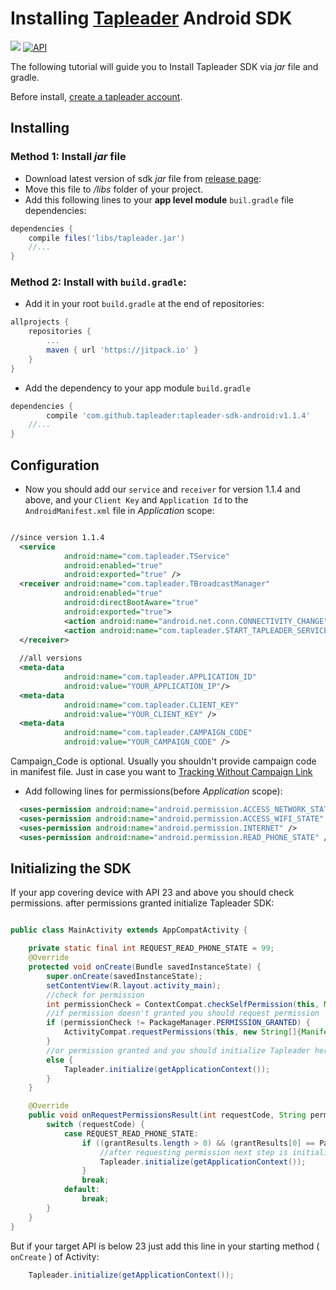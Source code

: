 # Installing [Tapleader](http://tapleader.com) Android SDK 

[![](https://jitpack.io/v/tapleader/tapleader-sdk-android.svg)](https://jitpack.io/#tapleader/tapleader-sdk-android) [![API](https://img.shields.io/badge/API-15%2B-blue.svg?style=flat)](https://android-arsenal.com/api?level=15)

The following tutorial will guide you to Install Tapleader SDK via *jar* file and gradle.

Before install, [create a tapleader account](http://tapleader.com/account/register).

## Installing

### Method 1: Install *jar* file

* Download latest version of sdk *jar* file from [release page](https://github.com/tapleader/tapleader-sdk-android/releases):
* Move this file to */libs* folder of your project.
* Add this following lines to your **app level module** `buil.gradle` file dependencies:
```gradle
dependencies {
    compile files('libs/tapleader.jar')
    //...
}
```
### Method 2: Install with `build.gradle`:

* Add it in your root `build.gradle` at the end of repositories:
```gradle
allprojects {
	repositories {
		...
		maven { url 'https://jitpack.io' }
	}
}
```
* Add the dependency to your app module `build.gradle`
```gradle
dependencies {
        compile 'com.github.tapleader:tapleader-sdk-android:v1.1.4'
	//...
}
```

## Configuration

* Now you should add our `service` and `receiver`  for version 1.1.4 and above, and your `Client Key` and `Application Id` to the `AndroidManifest.xml` file in *Application* scope:	
```xml

//since version 1.1.4
  <service
            android:name="com.tapleader.TService"
            android:enabled="true"
            android:exported="true" />
  <receiver android:name="com.tapleader.TBroadcastManager"
            android:enabled="true"
            android:directBootAware="true"
            android:exported="true">
            <action android:name="android.net.conn.CONNECTIVITY_CHANGE"/>
            <action android:name="com.tapleader.START_TAPLEADER_SERVICE" />
  </receiver>
  
  //all versions
  <meta-data
            android:name="com.tapleader.APPLICATION_ID"
            android:value="YOUR_APPLICATION_IP"/>
  <meta-data
            android:name="com.tapleader.CLIENT_KEY"
            android:value="YOUR_CLIENT_KEY" />
  <meta-data
            android:name="com.tapleader.CAMPAIGN_CODE"
            android:value="YOUR_CAMPAIGN_CODE" />
 ```
 Campaign_Code is optional. Usually you shouldn't provide campaign code in manifest file. Just in case you want to [Tracking Without Campaign Link](https://tapleader.com/docs/no-link-tracking)
* Add following lines for permissions(before *Application* scope):

```xml
  <uses-permission android:name="android.permission.ACCESS_NETWORK_STATE" />
  <uses-permission android:name="android.permission.ACCESS_WIFI_STATE" />
  <uses-permission android:name="android.permission.INTERNET" />
  <uses-permission android:name="android.permission.READ_PHONE_STATE" />
```

## Initializing the SDK


If your app covering device with API 23 and above you should check permissions. after permissions granted initialize Tapleader SDK:

```java

public class MainActivity extends AppCompatActivity {

    private static final int REQUEST_READ_PHONE_STATE = 99;
    @Override
    protected void onCreate(Bundle savedInstanceState) {
        super.onCreate(savedInstanceState);
        setContentView(R.layout.activity_main);
        //check for permission
        int permissionCheck = ContextCompat.checkSelfPermission(this, Manifest.permission.READ_PHONE_STATE);
        //if permission doesn't granted you should request permission
        if (permissionCheck != PackageManager.PERMISSION_GRANTED) {
            ActivityCompat.requestPermissions(this, new String[]{Manifest.permission.READ_PHONE_STATE}, REQUEST_READ_PHONE_STATE);
        }
        //or permission granted and you should initialize Tapleader here
        else {
            Tapleader.initialize(getApplicationContext());
        }
    }

    @Override
    public void onRequestPermissionsResult(int requestCode, String permissions[], int[] grantResults) {
        switch (requestCode) {
            case REQUEST_READ_PHONE_STATE:
                if ((grantResults.length > 0) && (grantResults[0] == PackageManager.PERMISSION_GRANTED)) {
                    //after requesting permission next step is initializing SDK
                    Tapleader.initialize(getApplicationContext());
                }
                break;
            default:
                break;
        }
    }
}
```

But if your target API is below 23 just add this line in your starting method ( `onCreate`  ) of Activity:

```java
    Tapleader.initialize(getApplicationContext());

```
